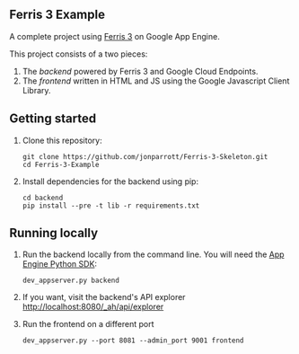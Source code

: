 ## Ferris 3 Example

A complete project using [Ferris 3](http://ferrisframework.org) on Google App Engine.

This project consists of a two pieces:
1. The *backend* powered by Ferris 3 and Google Cloud Endpoints.
2. The *frontend* written in HTML and JS using the Google Javascript Client Library.

## Getting started

1. Clone this repository:

    ```
    git clone https://github.com/jonparrott/Ferris-3-Skeleton.git
    cd Ferris-3-Example
    ```

2. Install dependencies for the backend using pip:

    ```
    cd backend
    pip install --pre -t lib -r requirements.txt
    ```

## Running locally

1. Run the backend locally from the command line. You will need the [App Engine Python SDK](https://developers.google.com/appengine/downloads):

    ```
    dev_appserver.py backend
    ```

2. If you want, visit the backend's API explorer [http://localhost:8080/_ah/api/explorer](http://localhost:8080/_ah/api/explorer)


3. Run the frontend on a different port

    ```
    dev_appserver.py --port 8081 --admin_port 9001 frontend
    ```

